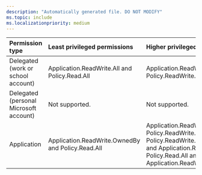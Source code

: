 ```yaml
---
description: "Automatically generated file. DO NOT MODIFY"
ms.topic: include
ms.localizationpriority: medium
---
```


|Permission type|Least privileged permissions|Higher privileged permissions|
|:---|:---|:---|
|Delegated (work or school account)|Application.ReadWrite.All and Policy.Read.All|Application.ReadWrite.All and Policy.ReadWrite.ApplicationConfiguration|
|Delegated (personal Microsoft account)|Not supported.|Not supported.|
|Application|Application.ReadWrite.OwnedBy and Policy.Read.All|Application.ReadWrite.OwnedBy and Policy.ReadWrite.ApplicationConfiguration, Policy.ReadWrite.ApplicationConfiguration and Application.ReadWrite.All, Policy.Read.All and Application.ReadWrite.All|

